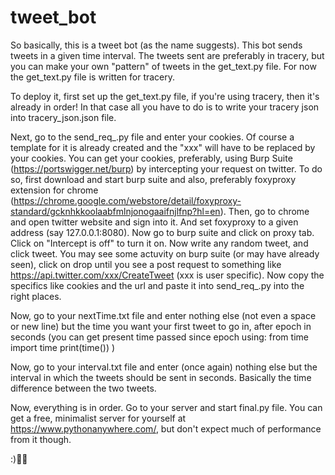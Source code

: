 # tweet_bot

So basically, this is a tweet bot (as the name suggests). This bot sends tweets in a given time interval. The tweets sent are preferably in tracery, but you can make your own "pattern" of tweets in the get_text.py file. For now the get_text.py file is written for tracery.

To deploy it, first set up the get_text.py file, if you're using tracery, then it's already in order! In that case all you have to do is to write your tracery json into tracery_json.json file.

Next, go to the send_req_.py file and enter your cookies. Of course a template for it is already created and the "xxx" will have to be replaced by your cookies. You can get your cookies, preferably, using Burp Suite (https://portswigger.net/burp) by intercepting your request on twitter.
To do so, first download and start burp suite and also, preferably foxyproxy extension for chrome (https://chrome.google.com/webstore/detail/foxyproxy-standard/gcknhkkoolaabfmlnjonogaaifnjlfnp?hl=en).
Then, go to chrome and open twitter website and sign into it. And set foxyproxy to a given address (say 127.0.0.1:8080).
Now go to burp suite and click on proxy tab. Click on "Intercept is off" to turn it on.
Now write any random tweet, and click tweet. You may see some actuvity on burp suite (or may have already seen), click on drop until you see a post request to something like https://api.twitter.com/xxx/CreateTweet (xxx is user specific). Now copy the specifics like cookies and the url and paste it into send_req_.py into the right places.

Now, go to your nextTime.txt file and enter nothing else (not even a space or new line) but the time you want your first tweet to go in, after epoch in seconds (you can get present time passed since epoch using:
from time import time
print(time())
)

Now, go to your interval.txt file and enter (once again) nothing else but the interval in which the tweets should be sent in seconds. Basically the time difference between the two tweets.

Now, everything is in order. Go to your server and start final.py file.
You can get a free, minimalist server for yourself at https://www.pythonanywhere.com/, but don't expect much of performance from it though.

:)💜💜
